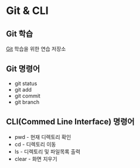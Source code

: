 # Git & CLI
## Git 학습
[Git](https://git-scm.com "git download") 학습을 위한 연습 저장소

## Git 명령어
* git status
* git add
* git commit
* git branch

## CLI(Commed Line Interface) 명령어
* pwd - 현재 디렉토리 확인
* cd - 디렉토리 이동
* ls - 디렉토리 및 파일목록 출력
* clear - 화면 지우기
